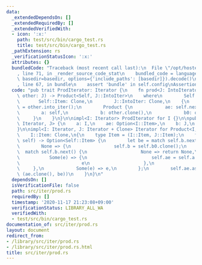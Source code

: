 ```yaml
---
data:
  _extendedDependsOn: []
  _extendedRequiredBy: []
  _extendedVerifiedWith:
  - icon: ':x:'
    path: test/src/bin/cargo_test.rs
    title: test/src/bin/cargo_test.rs
  _pathExtension: rs
  _verificationStatusIcon: ':x:'
  attributes: {}
  bundledCode: "Traceback (most recent call last):\n  File \"/opt/hostedtoolcache/Python/3.9.0/x64/lib/python3.9/site-packages/onlinejudge_verify/documentation/build.py\"\
    , line 71, in _render_source_code_stat\n    bundled_code = language.bundle(stat.path,\
    \ basedir=basedir, options={'include_paths': [basedir]}).decode()\n  File \"/opt/hostedtoolcache/Python/3.9.0/x64/lib/python3.9/site-packages/onlinejudge_verify/languages/user_defined.py\"\
    , line 67, in bundle\n    assert 'bundle' in self.config\nAssertionError\n"
  code: "pub trait ProdIterator: Iterator {\n    fn prod<J: IntoIterator>(mut self,\
    \ other: J) -> Product<Self, J::IntoIter>\n    where\n        Self: Sized,\n \
    \       Self::Item: Clone,\n        J::IntoIter: Clone,\n    {\n        let other\
    \ = other.into_iter();\n        Product {\n            ae: self.next(),\n    \
    \        a: self,\n            b: other.clone(),\n            b0: other,\n   \
    \     }\n    }\n}\n\nimpl<I: Iterator> ProdIterator for I {}\n\npub struct Product<I:\
    \ Iterator, J> {\n    a: I,\n    ae: Option<I::Item>,\n    b: J,\n    b0: J,\n\
    }\n\nimpl<I: Iterator, J: Iterator + Clone> Iterator for Product<I, J>\nwhere\n\
    \    I::Item: Clone,\n{\n    type Item = (I::Item, J::Item);\n    fn next(&mut\
    \ self) -> Option<Self::Item> {\n        let be = match self.b.next() {\n    \
    \        None => {\n                self.b = self.b0.clone();\n              \
    \  match self.b.next() {\n                    None => return None,\n         \
    \           Some(e) => {\n                        self.ae = self.a.next();\n \
    \                       e\n                    },\n                }\n       \
    \     },\n            Some(e) => e,\n        };\n        self.ae.as_ref().map(|ae|\
    \ (ae.clone(), be))\n    }\n}\n"
  dependsOn: []
  isVerificationFile: false
  path: src/iter/prod.rs
  requiredBy: []
  timestamp: '2020-11-17 21:23:08+09:00'
  verificationStatus: LIBRARY_ALL_WA
  verifiedWith:
  - test/src/bin/cargo_test.rs
documentation_of: src/iter/prod.rs
layout: document
redirect_from:
- /library/src/iter/prod.rs
- /library/src/iter/prod.rs.html
title: src/iter/prod.rs
---
```

